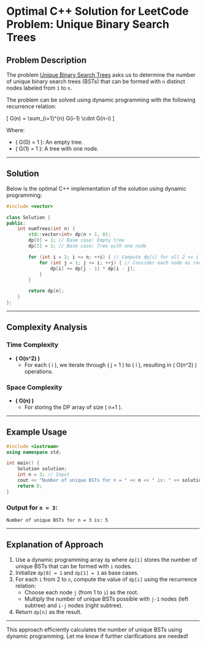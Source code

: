 
# Optimal C++ Solution for LeetCode Problem: Unique Binary Search Trees

## Problem Description

The problem [Unique Binary Search Trees](https://leetcode.com/problems/unique-binary-search-trees/) asks us to determine the number of unique binary search trees (BSTs) that can be formed with `n` distinct nodes labeled from `1` to `n`.

The problem can be solved using dynamic programming with the following recurrence relation:

\[ G(n) = \sum_{i=1}^{n} G(i-1) \cdot G(n-i) \]

Where:
- \( G(0) = 1 \): An empty tree.
- \( G(1) = 1 \): A tree with one node.

---

## Solution

Below is the optimal C++ implementation of the solution using dynamic programming:

```cpp
#include <vector>

class Solution {
public:
    int numTrees(int n) {
        std::vector<int> dp(n + 1, 0);
        dp[0] = 1; // Base case: Empty tree
        dp[1] = 1; // Base case: Tree with one node

        for (int i = 2; i <= n; ++i) { // Compute dp[i] for all 2 <= i <= n
            for (int j = 1; j <= i; ++j) { // Consider each node as root
                dp[i] += dp[j - 1] * dp[i - j];
            }
        }

        return dp[n];
    }
};
```

---

## Complexity Analysis

### Time Complexity
- **\( O(n^2) \)**
  - For each \( i \), we iterate through \( j = 1 \) to \( i \), resulting in \( O(n^2) \) operations.

### Space Complexity
- **\( O(n) \)**
  - For storing the DP array of size \( n+1 \).

---

## Example Usage

```cpp
#include <iostream>
using namespace std;

int main() {
    Solution solution;
    int n = 3; // Input
    cout << "Number of unique BSTs for n = " << n << " is: " << solution.numTrees(n) << endl;
    return 0;
}
```

### Output for `n = 3`:
```
Number of unique BSTs for n = 3 is: 5
```

---

## Explanation of Approach

1. Use a dynamic programming array `dp` where `dp[i]` stores the number of unique BSTs that can be formed with `i` nodes.
2. Initialize `dp[0] = 1` and `dp[1] = 1` as base cases.
3. For each `i` from 2 to `n`, compute the value of `dp[i]` using the recurrence relation:
   - Choose each node `j` (from 1 to `i`) as the root.
   - Multiply the number of unique BSTs possible with `j-1` nodes (left subtree) and `i-j` nodes (right subtree).
4. Return `dp[n]` as the result.

---

This approach efficiently calculates the number of unique BSTs using dynamic programming. Let me know if further clarifications are needed!
